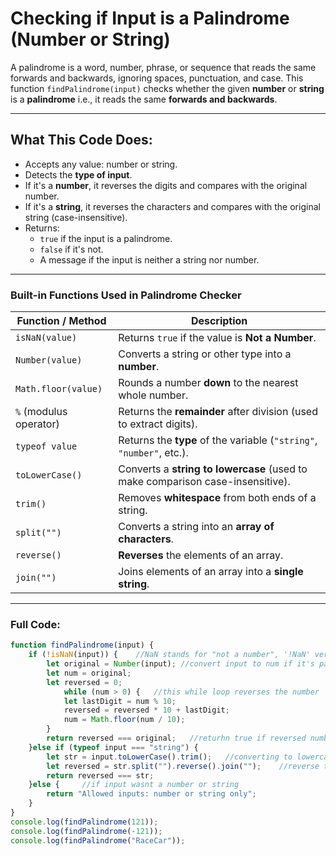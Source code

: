 # Checking if Input is a Palindrome (Number or String)

A palindrome is a word, number, phrase, or sequence that reads the same forwards and backwards, ignoring spaces, punctuation, and case.
This function `findPalindrome(input)` checks whether the given **number** or **string** is a **palindrome** i.e., it reads the same **forwards and backwards**.

---

## What This Code Does:

- Accepts any value: number or string.
- Detects the **type of input**.
- If it's a **number**, it reverses the digits and compares with the original number.
- If it's a **string**, it reverses the characters and compares with the original string (case-insensitive).
- Returns:
  - `true` if the input is a palindrome.
  - `false` if it's not.
  - A message if the input is neither a string nor number.

---

###  Built-in Functions Used in Palindrome Checker

| Function / Method         | Description                                              |
|---------------------------|----------------------------------------------------------|
| `isNaN(value)`            | Returns `true` if the value is **Not a Number**.         |
| `Number(value)`           | Converts a string or other type into a **number**.       |
| `Math.floor(value)`       | Rounds a number **down** to the nearest whole number.    |
| `%` (modulus operator)    | Returns the **remainder** after division (used to extract digits). |
| `typeof value`            | Returns the **type** of the variable (`"string"`, `"number"`, etc.). |
| `toLowerCase()`           | Converts a **string to lowercase** (used to make comparison case-insensitive). |
| `trim()`                  | Removes **whitespace** from both ends of a string.       |
| `split("")`               | Converts a string into an **array of characters**.       |
| `reverse()`               | **Reverses** the elements of an array.                   |
| `join("")`                | Joins elements of an array into a **single string**.     |

---

###  Full Code:

```js
function findPalindrome(input) {
    if (!isNaN(input)) {    //NaN stands for "not a number", '!NaN' verifies if the input is a number or not
        let original = Number(input); //convert input to num if it's passed as string
        let num = original;
        let reversed = 0;
            while (num > 0) {   //this while loop reverses the number
            let lastDigit = num % 10;
            reversed = reversed * 10 + lastDigit;
            num = Math.floor(num / 10);
        }
        return reversed === original;   //returhn true if reversed number = actual input
    }else if (typeof input === "string") {
        let str = input.toLowerCase().trim();   //converting to lowercase in case any letter is capital or else we'll have problems when comparing
        let reversed = str.split("").reverse().join("");    //reverse the string
        return reversed === str;
    }else {     //if input wasnt a number or string
        return "Allowed inputs: number or string only";
    }
}
console.log(findPalindrome(121));       
console.log(findPalindrome(-121));      
console.log(findPalindrome("RaceCar")); 